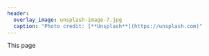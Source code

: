 ```yaml
---
header:
  overlay_image: unsplash-image-7.jpg
  caption: "Photo credit: [**Unsplash**](https://unsplash.com)"
---
```


This page 
